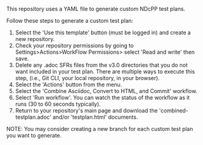 This repository uses a YAML file to generate custom NDcPP test plans.

Follow these steps to generate a custom test plan:

1. Select the 'Use this template' button (must be logged in) and create a new repository.
2. Check your repository permissions by going to Settings>Actions>WorkFlow Permissions> select 'Read and write' then save.
3. Delete any .adoc SFRs files from the v3.0 directories that you do not want included in your test plan. There are multiple ways to execute this step, (i.e., Git CLI, your local repository, in your browser).
4. Select the 'Actions' button from the menu.
5. Select the 'Combine Asciidoc, Convert to HTML, and Commit' workflow.
6. Select 'Run workflow'. You can watch the status of the workflow as it runs (30 to 60 seconds typically).
7. Return to your repository's main page and download the 'combined-testplan.adoc' and/or 'testplan.html' documents.

NOTE: You may consider creating a new branch for each custom test plan you want to generate.
